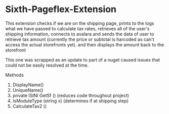 # Sixth-Pageflex-Extension
This extension checks if we are on the shipping page, prints to the logs what we have passed to calculate tax rates, retrieves all of the user's shipping information, connects to avalara and sends the data of user to retrieve tax amount (currently the price or subtotal is harcoded as can't access the actual storefronts yet). and then displays the amount back to the storefront  


This one was scrapped as an update to part of a nuget caused issues that could not be easily resolved at the time.


Methods
1. DisplayName()
2. UniqueName()
3. private ISINI GetSf () (reduces code throughout project)
4. IsModuleType (string x) (determines if at shipping step)
5. CalculateTax2 () 
